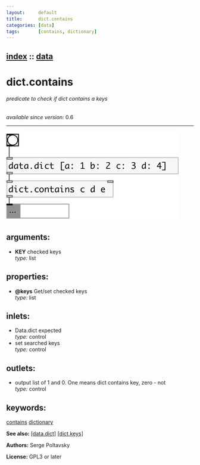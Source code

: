 ```yaml
---
layout:     default
title:      dict.contains
categories: [data]
tags:       [contains, dictionary]
---
```

[index](index.html) :: [data](category_data.html)
---

# dict.contains

###### predicate to check if dict contains a keys

*available since version:* 0.6

---




[![example](../examples/img/dict.contains.jpg)](../examples/pd/dict.contains.pd)



## arguments:

* **KEY**
checked keys<br>
_type:_ list<br>





## properties:

* **@keys** 
Get/set checked keys<br>
_type:_ list<br>



## inlets:

* Data.dict expected<br>
_type:_ control
* set searched keys<br>
_type:_ control



## outlets:

* output list of 1 and 0. One means dict contains key, zero - not<br>
_type:_ control



## keywords:

[contains](keywords/contains.html)
[dictionary](keywords/dictionary.html)



**See also:**
[\[data.dict\]](data.dict.html)
[\[dict.keys\]](dict.keys.html)




**Authors:** Serge Poltavsky




**License:** GPL3 or later





